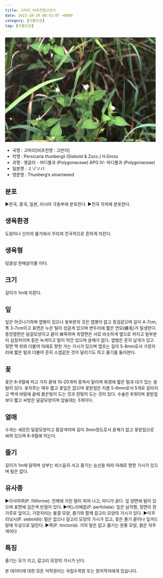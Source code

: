 ```yaml
---
title: 고마리_비추천명고만이
date: 2023-10-29 00:43:07 +0800
category: [식물도감]
tag: [식물도감]
---
```




![고마리[비추천명 : 고만이]](/assets/img/fileUpload/plants/basic/Polygonaceae/Persicaria/1427/1_th2.JPG)
- 국명 : 고마리[비추천명 : 고만이]
- 학명 : Persicaria thunbergii (Siebold & Zucc.) H.Gross
- 과명 : 앵글러 - 마디풀과 (Polygonaceae) APG Ⅳ- 마디풀과 (Polygonaceae)
- 일본명 : ミゾソバ
- 영문명 : Thunberg’s smartweed


## 분포
▶한국, 중국, 일본, 러시아 극동부에 분포한다.
▶전국 각처에 분포한다.
## 생육환경
도랑이나 산지의 물가에서 무리져 전국적으로 흔하게 자란다.
## 생육형
덩굴성 한해살이풀 이다.
## 크기
길이가 1m에 이른다.
## 잎
잎은 어긋나기하며 엽병이 있으나 윗부분의 것은 엽병이 없고 창검같으며 길이 4-7cm, 폭 3-7cm이고 표면은 누은 털이 성글게 있으며 변두리에 짧은 연모(緣毛)가 밀생한다. 중앙열편은 달걀모양이고 끝이 뾰족하며 측열편은 서로 비슷하게 옆으로 퍼지고 밑부분이 심장저이며 짙은 녹색이고 털이 약간 있으며 윤채가 없다. 엽병은 흔히 날개가 있고 뒷면 맥 위와 더불어 아래로 향한 가는 가시가 있으며 엽초는 길이 5-8mm로서 가장자리에 짧은 털과 더불어 흔히 소엽같은 것이 달리기도 하고 줄기를 둘러싼다.
## 꽃
꽃은 8-9월에 피고 가지 끝에 10-20개씩 뭉쳐서 달리며 화경에 짧은 털과 대가 있는 샘털이 있다. 꽃자루는 매우 짧고 꽃잎은 없으며 꽃받침은 지름 5-6mm로서 5개로 갈라지고 백색 바탕에 끝에 붉은빛이 도는 것과 흰빛이 도는 것이 있다. 수술은 8개이며 꽃받침보다 짧고 씨방은 달걀모양이며 암술대는 3개이다.
## 열매
수과는 세모진 달걀모양이고 황갈색이며 길이 3mm정도로서 윤채가 없고 꽃받침으로 싸여 있으며 8-9월에 익는다.
## 줄기
길이가 1m에 달하며 상부는 비스듬히 서고 줄기는 능선을 따라 아래로 향한 가시가 있으며 털은 없다.
## 유사종
▶이삭여뀌(P. filiforme): 전체에 거친 털이 퍼져 나고, 마디가 굵다. 잎 양면에 털이 있으며 표면에 검은색 반점이 있다.
▶며느리배꼽(P. perfoliata): 잎은 삼각형, 뒷면이 흰 가루로 덮이고, 가장자리는 물결 모양, 줄기와 함께 갈고리 모양의 가시가 있다.
▶미꾸리낚시(P. sieboldii): 털은 없으나 갈고리 모양의 가시가 있고, 꽃은 줄기 끝이나 잎겨드랑에 두상으로 달린다.
▶쪽(P. tinctoria): 거의 털은 없고 줄기는 원통 모양, 붉은 자주색이다
## 특징
줄기는 모가 지고, 갈고리 모양의 가시가 난다.






본 데이터에 대한 모든 저작권리는 국립수목원 또는 원저작자에게 있습니다.
